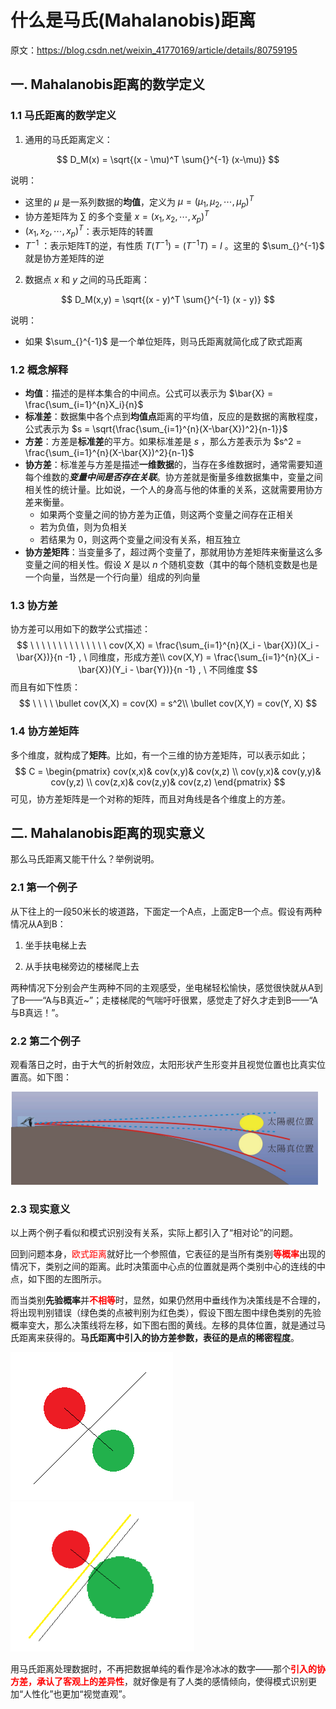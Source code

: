 # 什么是马氏(Mahalanobis)距离

原文：https://blog.csdn.net/weixin_41770169/article/details/80759195



## 一. Mahalanobis距离的数学定义

### 1.1 马氏距离的数学定义

1. 通用的马氏距离定义：

$$
D_M(x) = \sqrt{(x - \mu)^T \sum{}^{-1} (x-\mu)}
$$

说明：

* 这里的 $\mu$ 是一系列数据的**均值**，定义为 $\mu = (\mu_1, \mu_2, \cdots, \mu_p)^T$
* 协方差矩阵为 $\sum$ 的多个变量 $x = (x_1, x_2, \cdots, x_p)^T$
* $(x_1,x_2,\cdots,x_p)^T$：表示矩阵的转置
* $T^{-1}$ ：表示矩阵T的逆，有性质 $T(T^{-1}) = (T^{-1}T) = I$ 。这里的 $\sum_{}^{-1}$ 就是协方差矩阵的逆



2. 数据点 $x$ 和 $y$ 之间的马氏距离：

$$
D_M(x,y) = \sqrt{(x - y)^T \sum{}^{-1} (x - y)}
$$

说明：

* 如果 $\sum_{}^{-1}$ 是一个单位矩阵，则马氏距离就简化成了欧式距离

### 1.2 概念解释

* **均值**：描述的是样本集合的中间点。公式可以表示为 $\bar{X} = \frac{\sum_{i=1}^{n}X_i}{n}$
* **标准差**：数据集中各个点到**均值点**距离的平均值，反应的是数据的离散程度，公式表示为 $s = \sqrt{\frac{\sum_{i=1}^{n}(X-\bar{X})^2}{n-1}}$
* **方差**：方差是**标准差**的平方。如果标准差是 $s$  ，那么方差表示为 $s^2 = \frac{\sum_{i=1}^{n}(X-\bar{X})^2}{n-1}$
* **协方差**：标准差与方差是描述**一维数据**的，当存在多维数据时，通常需要知道每个维数的***变量中间是否存在关联***。协方差就是衡量多维数据集中，变量之间相关性的统计量。比如说，一个人的身高与他的体重的关系，这就需要用协方差来衡量。
  * 如果两个变量之间的协方差为正值，则这两个变量之间存在正相关
  * 若为负值，则为负相关
  * 若结果为 $0$，则这两个变量之间没有关系，相互独立
* **协方差矩阵**：当变量多了，超过两个变量了，那就用协方差矩阵来衡量这么多变量之间的相关性。假设 $X$ 是以 $n$ 个随机变数（其中的每个随机变数是也是一个向量，当然是一个行向量）组成的列向量

### 1.3 协方差

协方差可以用如下的数学公式描述：
$$
\ \ \ \ \ \ \ \ \ \ \ \ \ \ cov(X,X) = \frac{\sum_{i=1}^{n}(X_i - \bar{X})(X_i - \bar{X})}{n -1} , \ 同维度，形成方差\\ 
cov(X,Y) = \frac{\sum_{i=1}^{n}(X_i - \bar{X})(Y_i - \bar{Y})}{n -1} , \ 不同维度
$$
而且有如下性质：
$$
\ \ \ \ \bullet cov(X,X) = cov(X) = s^2\\
\bullet cov(X,Y) = cov(Y, X)
$$


### 1.4 协方差矩阵

多个维度，就构成了**矩阵**。比如，有一个三维的协方差矩阵，可以表示如此；
$$
C = \begin{pmatrix}
  cov(x,x)& cov(x,y)& cov(x,z) \\
  cov(y,x)& cov(y,y)& cov(y,z) \\
  cov(z,x)& cov(z,y)& cov(z,z)
\end{pmatrix}
$$
可见，协方差矩阵是一个对称的矩阵，而且对角线是各个维度上的方差。

## 二. Mahalanobis距离的现实意义

那么马氏距离又能干什么？举例说明。

### 2.1 第一个例子

从下往上的一段50米长的坡道路，下面定一个A点，上面定B一个点。假设有两种情况从A到B：

1. 坐手扶电梯上去

2. 从手扶电梯旁边的楼梯爬上去

两种情况下分别会产生两种不同的主观感受，坐电梯轻松愉快，感觉很快就从A到了B——“A与B真近~”；走楼梯爬的气喘吁吁很累，感觉走了好久才走到B——“A与B真远！”。

### 2.2 第二个例子

观看落日之时，由于大气的折射效应，太阳形状产生形变并且视觉位置也比真实位置高。如下图：

![sample-2](./images/Mahalanobis/sample-2.png)

### 2.3 现实意义

以上两个例子看似和模式识别没有关系，实际上都引入了“相对论”的问题。

回到问题本身，<font color='red'>欧式距离</font>就好比一个参照值，它表征的是当所有类别<font color='red'>**等概率**</font>出现的情况下，类别之间的距离。此时决策面中心点的位置就是两个类别中心的连线的中点，如下图的左图所示。

而当类别**先验概率**并<font color='red'>**不相等**</font>时，显然，如果仍然用中垂线作为决策线是不合理的，将出现判别错误（绿色类的点被判别为红色类），假设下图左图中绿色类别的先验概率变大，那么决策线将左移，如下图右图的黄线。左移的具体位置，就是通过马氏距离来获得的。**马氏距离中引入的协方差参数，表征的是点的稀密程度**。

<img src="./images/Mahalanobis/sample-4.png" alt="sample-4" /> <img src="./images/Mahalanobis/sample-3.png" alt="sample-3" style="zoom:88%;" />

用马氏距离处理数据时，不再把数据单纯的看作是冷冰冰的数字——那个<font color='red'>**引入的协方差，承认了客观上的差异性**</font>，就好像是有了人类的感情倾向，使得模式识别更加“人性化”也更加“视觉直观”。


